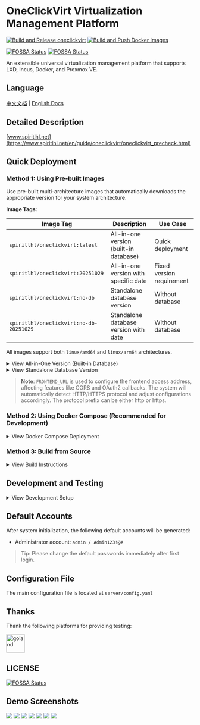 # OneClickVirt Virtualization Management Platform

[![Build and Release oneclickvirt](https://github.com/oneclickvirt/oneclickvirt/actions/workflows/build.yml/badge.svg)](https://github.com/oneclickvirt/oneclickvirt/actions/workflows/build.yml) [![Build and Push Docker Images](https://github.com/oneclickvirt/oneclickvirt/actions/workflows/build_docker.yml/badge.svg)](https://github.com/oneclickvirt/oneclickvirt/actions/workflows/build_docker.yml)

[![FOSSA Status](https://app.fossa.com/api/projects/git%2Bgithub.com%2Foneclickvirt%2Foneclickvirt.svg?type=shield&issueType=license)](https://app.fossa.com/projects/git%2Bgithub.com%2Foneclickvirt%2Foneclickvirt?ref=badge_shield&issueType=license) [![FOSSA Status](https://app.fossa.com/api/projects/git%2Bgithub.com%2Foneclickvirt%2Foneclickvirt.svg?type=shield&issueType=security)](https://app.fossa.com/projects/git%2Bgithub.com%2Foneclickvirt%2Foneclickvirt?ref=badge_shield&issueType=security)

An extensible universal virtualization management platform that supports LXD, Incus, Docker, and Proxmox VE.

## **Language**

[中文文档](README.md) | [English Docs](README_EN.md)

## Detailed Description

[www.spiritlhl.net](https://www.spiritlhl.net/en/guide/oneclickvirt/oneclickvirt_precheck.html)

## Quick Deployment

### Method 1: Using Pre-built Images

Use pre-built multi-architecture images that automatically downloads the appropriate version for your system architecture.

**Image Tags:**

| Image Tag | Description | Use Case |
|-----------|-------------|----------|
| `spiritlhl/oneclickvirt:latest` | All-in-one version (built-in database) | Quick deployment |
| `spiritlhl/oneclickvirt:20251029` | All-in-one version with specific date | Fixed version requirement |
| `spiritlhl/oneclickvirt:no-db` | Standalone database version | Without database |
| `spiritlhl/oneclickvirt:no-db-20251029` | Standalone database version with date | Without database |

All images support both `linux/amd64` and `linux/arm64` architectures.

<details>
<summary>View All-in-One Version (Built-in Database)</summary>

**Basic Usage (without domain configuration):**

```bash
docker run -d \
  --name oneclickvirt \
  -p 80:80 \
  -v oneclickvirt-data:/var/lib/mysql \
  -v oneclickvirt-storage:/app/storage \
  --restart unless-stopped \
  spiritlhl/oneclickvirt:latest
```

**Configure Domain Access:**

If you need to configure a domain, set the `FRONTEND_URL` environment variable:

```bash
docker run -d \
  --name oneclickvirt \
  -p 80:80 \
  -e FRONTEND_URL="https://your-domain.com" \
  -v oneclickvirt-data:/var/lib/mysql \
  -v oneclickvirt-storage:/app/storage \
  --restart unless-stopped \
  spiritlhl/oneclickvirt:latest
```

Or using GitHub Container Registry:

```bash
docker run -d \
  --name oneclickvirt \
  -p 80:80 \
  -e FRONTEND_URL="https://your-domain.com" \
  -v oneclickvirt-data:/var/lib/mysql \
  -v oneclickvirt-storage:/app/storage \
  --restart unless-stopped \
  ghcr.io/oneclickvirt/oneclickvirt:latest
```

</details>

<details>
<summary>View Standalone Database Version</summary>

Use external database for smaller image size and faster startup:

```bash
docker run -d \
  --name oneclickvirt \
  -p 80:80 \
  -e FRONTEND_URL="https://your-domain.com" \
  -e DB_HOST="your-mysql-host" \
  -e DB_PORT="3306" \
  -e DB_NAME="oneclickvirt" \
  -e DB_USER="root" \
  -e DB_PASSWORD="your-password" \
  -v oneclickvirt-storage:/app/storage \
  --restart unless-stopped \
  spiritlhl/oneclickvirt:no-db
```

**Environment Variables:**
- `FRONTEND_URL`: Frontend access URL (required, supports http/https)
- `DB_HOST`: Database host address
- `DB_PORT`: Database port (default 3306)
- `DB_NAME`: Database name
- `DB_USER`: Database username
- `DB_PASSWORD`: Database password

</details>

> **Note**: `FRONTEND_URL` is used to configure the frontend access address, affecting features like CORS and OAuth2 callbacks. The system will automatically detect HTTP/HTTPS protocol and adjust configurations accordingly. The protocol prefix can be either http or https.

### Method 2: Using Docker Compose (Recommended for Development)

<details>
<summary>View Docker Compose Deployment</summary>

Use Docker Compose to deploy the complete development environment with one command, using **multi-container deployment** architecture with separate frontend, backend, and database containers:

```bash
git clone https://github.com/oneclickvirt/oneclickvirt.git
cd oneclickvirt
docker-compose up -d --build
```

**Default Configuration:**

- Frontend service: `http://localhost:8888`
- Backend API: Accessed via frontend proxy
- MySQL Database: Port 3306, database name `oneclickvirt`, no password
- Data persistence:
  - Database data: `./data/mysql`
  - Application storage: `./data/app/`

**Initialization Configuration:**

When accessing for the first time, you will enter the initialization interface. Please fill in the database configuration as follows:
- Database Host: `mysql` (container name, not 127.0.0.1)
- Database Port: `3306`
- Database Name: `oneclickvirt`
- Database User: `root`
- Database Password: Leave empty (no password)

**Custom Port (Optional):**

To modify the frontend access port, edit the ports configuration in `docker-compose.yaml`:

```yaml
services:
  web:
    ports:
      - "your-port:80"  # e.g., "80:80" or "8080:80"
```

**Stop Services:**

```bash
docker-compose down
```

**View Logs:**

```bash
docker-compose logs -f
```

**Clean Data:**

```bash
docker-compose down
rm -rf ./data
```

**Upgrade Services:**

If you need to upgrade to the latest version, follow these steps:

```bash
# 1. Backup configuration file (Important!)
docker cp api:/app/config.yaml ./config.yaml.backup

# 2. Stop and remove containers (keep data volumes)
docker-compose down

# 3. Pull latest code and rebuild
git pull
docker-compose up -d --build

# 4. Restore configuration file
docker cp ./config.yaml.backup api:/app/config.yaml
docker-compose restart api
```

> **Important Notes**:
> - The configuration file `config.yaml` is stored inside the container at `/app/config.yaml` and is **NOT mounted to the host**
> - Rebuilding the container will overwrite it with the default config from source code, so **backup and restore are required**
> - Database data (`./data/mysql`) and application storage (`./data/app/`) are persisted through volume mounts

</details>

### Method 3: Build from Source

<details>
<summary>View Build Instructions</summary>

If you need to modify the source code or build custom images:

**All-in-One Version (Built-in Database):**

```bash
git clone https://github.com/oneclickvirt/oneclickvirt.git
cd oneclickvirt
docker build -t oneclickvirt .
docker run -d \
  --name oneclickvirt \
  -p 80:80 \
  -v oneclickvirt-data:/var/lib/mysql \
  -v oneclickvirt-storage:/app/storage \
  --restart unless-stopped \
  oneclickvirt
```

**Standalone Database Version:**

```bash
git clone https://github.com/oneclickvirt/oneclickvirt.git
cd oneclickvirt
docker build -f Dockerfile.no-db -t oneclickvirt:no-db .
docker run -d \
  --name oneclickvirt \
  -p 80:80 \
  -e FRONTEND_URL="https://your-domain.com" \
  -e DB_HOST="your-mysql-host" \
  -e DB_PORT="3306" \
  -e DB_NAME="oneclickvirt" \
  -e DB_USER="root" \
  -e DB_PASSWORD="your-password" \
  -v oneclickvirt-storage:/app/storage \
  --restart unless-stopped \
  oneclickvirt:no-db
```

</details>

## Development and Testing

<details>
<summary>View Development Setup</summary>

### Environment Requirements

* Go 1.24.5
* Node.js 22+
* MySQL 5.7+
* npm or yarn

### Environment Deployment

1. Build frontend
```bash
cd web
npm i
npm run serve
```

2. Build backend
```bash
cd server
go mod tidy
go run main.go
```

3. In development mode, there's no need to proxy the backend, as Vite already includes backend proxy requests.

4. Create an empty database named `oneclickvirt` in MySQL, and record the corresponding account and password.

5. Access the frontend address, which will automatically redirect to the initialization interface. Fill in the database information and related details, then click initialize.

6. After completing initialization, it will automatically redirect to the homepage, and you can start development and testing.

### Local Development

* Frontend: [http://localhost:8080](http://localhost:8080)
* Backend API: [http://localhost:8888](http://localhost:8888)
* API Documentation: [http://localhost:8888/swagger/index.html](http://localhost:8888/swagger/index.html)

</details>

## Default Accounts

After system initialization, the following default accounts will be generated:

* Administrator account: `admin / Admin123!@#`

> Tip: Please change the default passwords immediately after first login.

## Configuration File

The main configuration file is located at `server/config.yaml`

## Thanks

Thank the following platforms for providing testing:

<a href="https://fossvps.org/" target="_blank">
  <img src="https://lowendspirit.com/uploads/userpics/793/nHSR7IOVIBO84.png" alt="goland" style="height: 50px;">
</a>

## LICENSE

[![FOSSA Status](https://app.fossa.com/api/projects/git%2Bgithub.com%2Foneclickvirt%2Foneclickvirt.svg?type=large&issueType=license)](https://app.fossa.com/projects/git%2Bgithub.com%2Foneclickvirt%2Foneclickvirt?ref=badge_large&issueType=license)

## Demo Screenshots

![](./.back/1.png)
![](./.back/2.png)
![](./.back/3.png)
![](./.back/4.png)
![](./.back/5.png)
![](./.back/6.png)
![](./.back/7.png)